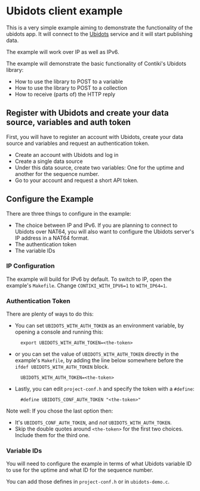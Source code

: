 # Ubidots client example

This is a very simple example aiming to demonstrate the functionality of the
ubidots app. It will connect to the [Ubidots](http://app.ubidots.com/) service
and it will start publishing data.

The example will work over IP as well as IPv6.

The example will demonstrate the basic functionality of Contiki's Ubidots
library:

* How to use the library to POST to a variable
* How to use the library to POST to a collection
* How to receive (parts of) the HTTP reply

## Register with Ubidots and create your data source, variables and auth token

First, you will have to register an account with Ubidots, create your data
source and variables and request an authentication token.

* Create an account with Ubidots and log in
* Create a single data source
* Under this data source, create two variables: One for the uptime and another
  for the sequence number.
* Go to your account and request a short API token.

## Configure the Example

There are three things to configure in the example:

* The choice between IP and IPv6. If you are planning to connect to Ubidots
  over NAT64, you will also want to configure the Ubidots server's IP address
  in a NAT64 format.
* The authentication token
* The variable IDs

### IP Configuration

The example will build for IPv6 by default. To switch to IP, open the example's
`Makefile`. Change `CONTIKI_WITH_IPV6=1` to `WITH_IP64=1`.


### Authentication Token

There are plenty of ways to do this:

* You can set `UBIDOTS_WITH_AUTH_TOKEN` as an environment variable, by opening
  a console and running this:

        export UBIDOTS_WITH_AUTH_TOKEN=<the-token>

* or you can set the value of `UBIDOTS_WITH_AUTH_TOKEN` directly in the
  example's `Makefile`, by adding the line below somewhere before the
`ifdef UBIDOTS_WITH_AUTH_TOKEN` block.

        UBIDOTS_WITH_AUTH_TOKEN=<the-token>

* Lastly, you can edit `project-conf.h` and specify the token with a `#define`:

        #define UBIDOTS_CONF_AUTH_TOKEN "<the-token>"

Note well: If you chose the last option then:

* It's `UBIDOTS_CONF_AUTH_TOKEN`, and _not_ `UBIDOTS_WITH_AUTH_TOKEN`.
* Skip the double quotes around `<the-token>` for the first two choices.
  Include them for the third one.

### Variable IDs

You will need to configure the example in terms of what Ubidots variable ID to
use for the uptime and what ID for the sequence number.

You can add those defines in `project-conf.h` or in `ubidots-demo.c`.
